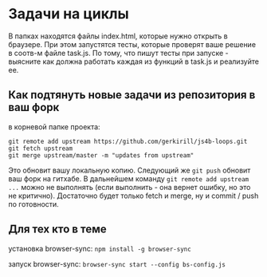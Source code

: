 # Задачи на циклы

В папках находятся файлы index.html, которые нужно открыть в браузере. При этом запустятся тесты, которые проверят ваше решение в соотв-м файле task.js. По тому, что пишут тесты при запуске - выясните как должна работать каждая из функций в task.js и реализуйте ее.

## Как подтянуть новые задачи из репозитория в ваш форк

в корневой папке проекта:

```
git remote add upstream https://github.com/gerkirill/js4b-loops.git
git fetch upstream
git merge upstream/master -m "updates from upstream"
```
Это обновит вашу локальную копию. Следующий же `git push` обновит ваш форк на гитхабе. В дальнейшем команду `git remote add upstream ...` можно не выполнять (если выполнить - она вернет ошибку, но это не критично). Достаточно будет только fetch и merge, ну и commit / push по готовности.

## Для тех кто в теме

установка browser-sync: `npm install -g browser-sync`

запуск browser-sync: `browser-sync start --config bs-config.js`
